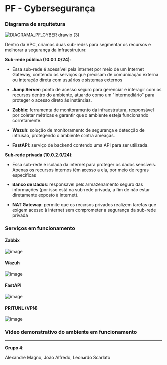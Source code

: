 # PF - Cybersegurança

### Diagrama de arquitetura

![DIAGRAMA_PF_CYBER drawio (3)](https://github.com/user-attachments/assets/bc5615ce-c6fa-4225-9ad1-775304c7bb4d)

Dentro da VPC, criamos duas sub-redes para segmentar os recursos e melhorar a segurança da infraestrutura:

**Sub-rede pública (10.0.1.0/24)**:

- Essa sub-rede é acessível pela internet por meio de um Internet Gateway, contendo os serviços que precisam de comunicação externa ou interação direta com usuários e sistemas externos

- **Jump Server**: ponto de acesso seguro para gerenciar e interagir com os recursos dentro do ambiente, atuando como um "intermediário" para proteger o acesso direto às instâncias.
- **Zabbix**: ferramenta de monitoramento da infraestrutura, responsável por coletar métricas e garantir que o ambiente esteja funcionando corretamente.
- **Wazuh**: solução de monitoramento de segurança e detecção de intrusão, protegendo o ambiente contra ameaças.
- **FastAPI**: serviço de backend contendo uma API para ser utilizada.

**Sub-rede privada (10.0.2.0/24)**:

- Essa sub-rede é isolada da internet para proteger os dados sensíveis. Apenas os recursos internos têm acesso a ela, por meio de regras específicas

- **Banco de Dados**: responsável pelo armazenamento seguro das informações (por isso está na sub-rede privada, a fim de não estar diretamente exposto à internet).
- **NAT Gateway**: permite que os recursos privados realizem tarefas que exigem acesso à internet sem comprometer a segurança da sub-rede privada

### Serviços em funcionamento
#### Zabbix

![image](https://github.com/user-attachments/assets/1b3b85e9-8f5e-4ebe-a9fa-0f700ab0a8e5)

#### Wazuh

![image](https://github.com/user-attachments/assets/8c9cab28-de04-4292-8be3-a9d32c2a1b37)

#### FastAPI

![image](https://github.com/user-attachments/assets/32575907-5a6b-4e43-bbaa-9c3cbb1fabb1)

#### PRITUNL (VPN)

![image](https://github.com/user-attachments/assets/887442f5-2592-4901-a905-1f62a358e0b4)


### Vídeo demonstrativo do ambiente em funcionamento


---








**Grupo 4**:

Alexandre Magno, João Alfredo, Leonardo Scarlato
